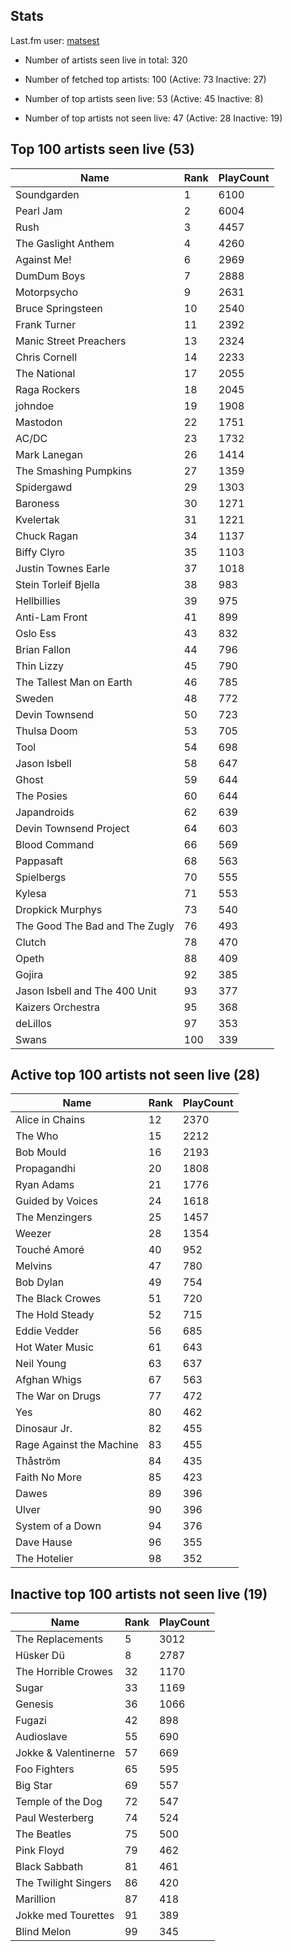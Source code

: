## Stats 


Last.fm user: [matsest](https://www.last.fm/user/matsest)

- Number of artists seen live in total: 320

- Number of fetched top artists: 100 (Active: 73 Inactive: 27)

- Number of top artists seen live: 53 (Active: 45 Inactive: 8)

- Number of top artists not seen live: 47 (Active: 28 Inactive: 19)

## Top 100 artists seen live (53)

Name                           | Rank | PlayCount
------------------------------ | ---- | ---------
Soundgarden                    | 1    | 6100     
Pearl Jam                      | 2    | 6004     
Rush                           | 3    | 4457     
The Gaslight Anthem            | 4    | 4260     
Against Me!                    | 6    | 2969     
DumDum Boys                    | 7    | 2888     
Motorpsycho                    | 9    | 2631     
Bruce Springsteen              | 10   | 2540     
Frank Turner                   | 11   | 2392     
Manic Street Preachers         | 13   | 2324     
Chris Cornell                  | 14   | 2233     
The National                   | 17   | 2055     
Raga Rockers                   | 18   | 2045     
johndoe                        | 19   | 1908     
Mastodon                       | 22   | 1751     
AC/DC                          | 23   | 1732     
Mark Lanegan                   | 26   | 1414     
The Smashing Pumpkins          | 27   | 1359     
Spidergawd                     | 29   | 1303     
Baroness                       | 30   | 1271     
Kvelertak                      | 31   | 1221     
Chuck Ragan                    | 34   | 1137     
Biffy Clyro                    | 35   | 1103     
Justin Townes Earle            | 37   | 1018     
Stein Torleif Bjella           | 38   | 983      
Hellbillies                    | 39   | 975      
Anti-Lam Front                 | 41   | 899      
Oslo Ess                       | 43   | 832      
Brian Fallon                   | 44   | 796      
Thin Lizzy                     | 45   | 790      
The Tallest Man on Earth       | 46   | 785      
Sweden                         | 48   | 772      
Devin Townsend                 | 50   | 723      
Thulsa Doom                    | 53   | 705      
Tool                           | 54   | 698      
Jason Isbell                   | 58   | 647      
Ghost                          | 59   | 644      
The Posies                     | 60   | 644      
Japandroids                    | 62   | 639      
Devin Townsend Project         | 64   | 603      
Blood Command                  | 66   | 569      
Pappasaft                      | 68   | 563      
Spielbergs                     | 70   | 555      
Kylesa                         | 71   | 553      
Dropkick Murphys               | 73   | 540      
The Good The Bad and The Zugly | 76   | 493      
Clutch                         | 78   | 470      
Opeth                          | 88   | 409      
Gojira                         | 92   | 385      
Jason Isbell and The 400 Unit  | 93   | 377      
Kaizers Orchestra              | 95   | 368      
deLillos                       | 97   | 353      
Swans                          | 100  | 339      

## Active top 100 artists not seen live (28)

Name                     | Rank | PlayCount
------------------------ | ---- | ---------
Alice in Chains          | 12   | 2370     
The Who                  | 15   | 2212     
Bob Mould                | 16   | 2193     
Propagandhi              | 20   | 1808     
Ryan Adams               | 21   | 1776     
Guided by Voices         | 24   | 1618     
The Menzingers           | 25   | 1457     
Weezer                   | 28   | 1354     
Touché Amoré             | 40   | 952      
Melvins                  | 47   | 780      
Bob Dylan                | 49   | 754      
The Black Crowes         | 51   | 720      
The Hold Steady          | 52   | 715      
Eddie Vedder             | 56   | 685      
Hot Water Music          | 61   | 643      
Neil Young               | 63   | 637      
Afghan Whigs             | 67   | 563      
The War on Drugs         | 77   | 472      
Yes                      | 80   | 462      
Dinosaur Jr.             | 82   | 455      
Rage Against the Machine | 83   | 455      
Thåström                 | 84   | 435      
Faith No More            | 85   | 423      
Dawes                    | 89   | 396      
Ulver                    | 90   | 396      
System of a Down         | 94   | 376      
Dave Hause               | 96   | 355      
The Hotelier             | 98   | 352      

## Inactive top 100 artists not seen live (19)

Name                 | Rank | PlayCount
-------------------- | ---- | ---------
The Replacements     | 5    | 3012     
Hüsker Dü            | 8    | 2787     
The Horrible Crowes  | 32   | 1170     
Sugar                | 33   | 1169     
Genesis              | 36   | 1066     
Fugazi               | 42   | 898      
Audioslave           | 55   | 690      
Jokke & Valentinerne | 57   | 669      
Foo Fighters         | 65   | 595      
Big Star             | 69   | 557      
Temple of the Dog    | 72   | 547      
Paul Westerberg      | 74   | 524      
The Beatles          | 75   | 500      
Pink Floyd           | 79   | 462      
Black Sabbath        | 81   | 461      
The Twilight Singers | 86   | 420      
Marillion            | 87   | 418      
Jokke med Tourettes  | 91   | 389      
Blind Melon          | 99   | 345      

